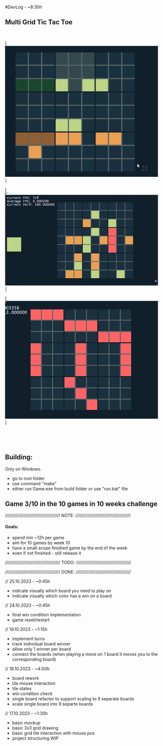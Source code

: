 #DevLog - ~8:30h
## Multi Grid Tic Tac Toe

<br>

  [![Mega Tic Tac Toe Final](MTT_final.gif)]

  [![Mega Tic Tac Toe WIP](MTT_wip.gif)]

  [![Mega Tic Tac Toe Earlu](MTT_early.gif)]
  
<br>
<br>
<br>

## Building:
Only on Windows.
- go to root folder
- use command "make"
- either run Game.exe from build folder or use "run.bat" file

## Game 3/10 in the 10 games in 10 weeks challenge
////////////////////////////////////
              NOTE:
////////////////////////////////////
#### Goals:
- spend min ~12h per game
- aim for 10 games by week 10 
- have a small scope finished game by the end of the week
- even if not finished - still release it

////////////////////////////////////
              TODO:
////////////////////////////////////

////////////////////////////////////
              DONE:
////////////////////////////////////

// 25.10.2023 - ~0:45h
- indicate visually which board you need to play on
- indicate visually which color has a win on a board

// 24.10.2023 - ~0:45h
- final win condition implementation
- game reset/restart

// 19.10.2023 - ~1:15h
- implement turns
- track individual board winner
- allow only 1 winner per board
- connect the boards (when playing a move on 1 board it moves you to the corresponding board)

// 18.10.2023 - ~4:00h
- board rework
- tile mouse interaction 
- tile states
- win condition check
- single board refactor to support scaling to 9 separate boards
- scale single board into 9 separte boards

// 17.10.2023 - ~1:30h
- basic mockup
- basic 3x3 grid drawing
- basic grid tile interaction with mouse pos
- project structuring WIP


